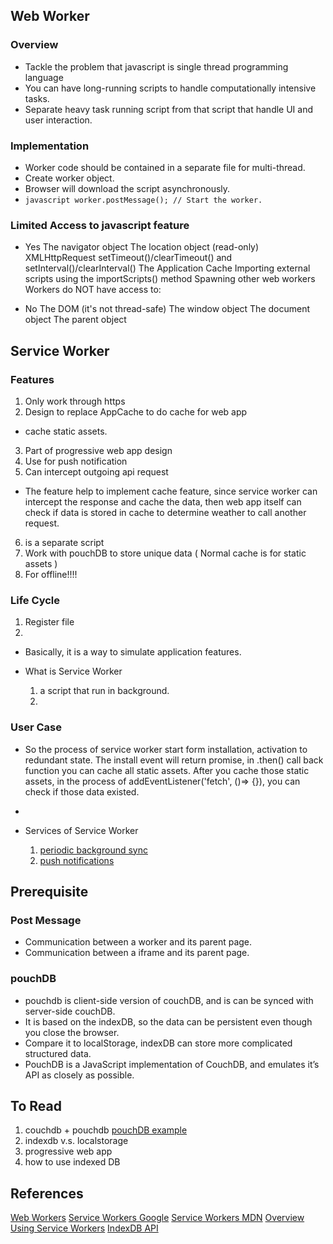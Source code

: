 ## Web Worker

### Overview
 * Tackle the problem that javascript is single thread programming language
 * You can have long-running scripts to handle computationally intensive tasks.
 * Separate heavy task running script from that script that handle UI and user interaction.


### Implementation
 * Worker code should be contained in a separate file for multi-thread.
 * Create worker object.
 * Browser will download the script asynchronously.
 * ``` javascript worker.postMessage(); // Start the worker. ```

### Limited Access to javascript feature
* Yes
The navigator object
The location object (read-only)
XMLHttpRequest
setTimeout()/clearTimeout() and setInterval()/clearInterval()
The Application Cache
Importing external scripts using the importScripts() method
Spawning other web workers
Workers do NOT have access to:

* No
The DOM (it's not thread-safe)
The window object
The document object
The parent object



## Service Worker

### Features
1. Only work through https
2. Design to replace AppCache to do cache for web app
  * cache static assets.
3. Part of progressive web app design
4. Use for push notification
5. Can intercept outgoing api request
  * The feature help to implement cache feature, since service worker can intercept the response and cache the data, then web app itself can check if data is stored in cache to determine weather to call another request.
6. is a separate script
7. Work with pouchDB to store unique data ( Normal cache is for static assets )
8. For offline!!!!


### Life Cycle
1. Register file
2.

  * Basically, it is a way to simulate application features.

  * What is Service Worker
    1. a script that run in background.
    2.

### User Case
* So the process of service worker start form installation, activation to redundant state. The install event will return promise, in .then() call back function you can cache all static assets. After you cache those static assets, in the process of addEventListener('fetch', ()=> {}), you can check if those data existed.
*

* Services of Service Worker
  1. [periodic background sync](https://developers.google.com/web/updates/2015/12/background-sync)
  2. [push notifications](https://developers.google.com/web/fundamentals/push-notifications/)


## Prerequisite
### Post Message
* Communication between a worker and its parent page.
* Communication between a iframe and its parent page.

### pouchDB
* pouchdb is client-side version of couchDB, and is can be synced with server-side couchDB.
* It is based on the indexDB, so the data can be persistent even though you close the browser.
 * Compare it to localStorage, indexDB can store more complicated structured data.
* PouchDB is a JavaScript implementation of CouchDB, and emulates it’s API as closely as possible.

## To Read
1. couchdb + pouchdb
  [pouchDB example](https://www.sitepoint.com/getting-started-with-pouchdb/)
2. indexdb v.s. localstorage
3. progressive web app
4. how to use indexed DB

## References
[Web Workers](https://www.html5rocks.com/en/tutorials/workers/basics/)
[Service Workers Google](https://developers.google.com/web/fundamentals/primers/service-workers/)
[Service Workers MDN](https://developer.mozilla.org/en-US/docs/Web/API/Service_Worker_API/Using_Service_Workers)
[Overview](https://www.sitepoint.com/offline-web-apps-service-workers-pouchdb/)
[Using Service Workers](https://developer.mozilla.org/en-US/docs/Web/API/Service_Worker_API/Using_Service_Workers)
[IndexDB API](https://developer.mozilla.org/en-US/docs/Web/API/IndexedDB_API)
